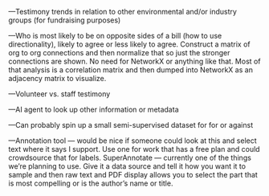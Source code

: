 —Testimony trends in relation to other environmental and/or industry groups (for fundraising purposes)

—Who is most likely to be on opposite sides of a bill (how to use directionality), likely to agree or less likely to agree. Construct a matrix of org to org connections and then normalize that so just the stronger connections are shown. No need for NetworkX or anything like that. Most of that analysis is a correlation matrix and then dumped into NetworkX as an adjacency matrix to visualize.

—Volunteer vs. staff testimony

—AI agent to look up other information or metadata

—Can probably spin up a small semi-supervised dataset for for or against

—Annotation tool — would be nice if someone could look at this and select text where it says I support. Use one for work that has a free plan and could crowdsource that for labels. SuperAnnotate — currently one of the things we’re planning to use. Give it a data source and tell it how you want it to sample and then raw text and PDF display allows you to select the part that is most compelling or is the author’s name or title.